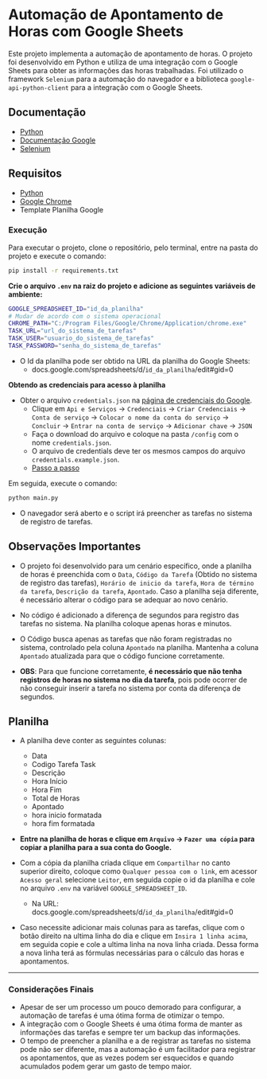 # Automação de Apontamento de Horas com Google Sheets

Este projeto implementa a automação de apontamento de horas. O projeto foi desenvolvido em Python e utiliza de uma integração com o Google Sheets para obter as informações das horas trabalhadas. Foi utilizado o framework `Selenium` para a automação do navegador e a biblioteca `google-api-python-client` para a integração com o Google Sheets.

## Documentação
- [Python](https://docs.python.org/pt-br/3/)
- [Documentação Google](https://developers.google.com/sheets/api/quickstart/python?hl=pt-br)
- [Selenium](https://www.selenium.dev/pt-br/documentation/)


## Requisitos

- [Python](https://www.python.org/downloads/)
- [Google Chrome](https://www.google.com/intl/pt-BR/chrome/)
- Template Planilha Google


### Execução

Para executar o projeto, clone o repositório, pelo terminal, entre na pasta do projeto e execute o comando:

```bash	
pip install -r requirements.txt
```

**Crie o arquivo `.env` na raiz do projeto e adicione as seguintes variáveis de ambiente:**

```bash
GOOGLE_SPREADSHEET_ID="id_da_planilha"
# Mudar de acordo com o sistema operacional
CHROME_PATH="C:/Program Files/Google/Chrome/Application/chrome.exe"
TASK_URL="url_do_sistema_de_tarefas"
TASK_USER="usuario_do_sistema_de_tarefas"
TASK_PASSWORD="senha_do_sistema_de_tarefas"
```

- O Id da planilha pode ser obtido na URL da planilha do Google Sheets:
  - docs.google.com/spreadsheets/d/`id_da_planilha`/edit#gid=0

**Obtendo as credenciais para acesso à planilha**

- Obter o arquivo `credentials.json` na [página de credenciais do Google](https://console.developers.google.com/apis/credentials). 
  - Clique em `Api e Serviços` -> `Credenciais` -> `Criar Credenciais` -> `Conta de serviço` -> `Colocar o nome da conta do serviço` -> `Concluir` -> `Entrar na conta de serviço` -> `Adicionar chave` -> `JSON`
  - Faça o download do arquivo e coloque na pasta `/config` com o nome `credentials.json`.
  - O arquivo de credentials deve ter os mesmos campos do arquivo `credentials.example.json`.
  - [Passo a passo](https://drive.google.com/drive/folders/17Xyg-GNeaCgPdQopkS7G0YwDtqcSord-?usp=drive_link)

Em seguida, execute o comando:

```bash
python main.py
```

- O navegador será aberto e o script irá preencher as tarefas no sistema de registro de tarefas.

## Observações Importantes
- O projeto foi desenvolvido para um cenário específico, onde a planilha de horas é preenchida com o `Data`, `Código da Tarefa` (Obtido no sistema de registro das tarefas), `Horário de inicio da tarefa`, `Hora de término da tarefa`, `Descrição da tarefa`, `Apontado`. Caso a planilha seja diferente, é necessário alterar o código para se adequar ao novo cenário.

- No código é adicionado a diferença de segundos para registro das tarefas no sistema. Na planilha coloque apenas horas e minutos.

- O Código busca apenas as tarefas que não foram registradas no sistema, controlado pela coluna `Apontado` na planilha. Mantenha a coluna `Apontado` atualizada para que o código funcione corretamente.

- **OBS**: Para que funcione corretamente, **é necessário que não tenha registros de horas no sistema no dia da tarefa**, pois pode ocorrer de não conseguir inserir a tarefa no sistema por conta da diferença de segundos.


## Planilha 
- A planilha deve conter as seguintes colunas:
    - Data
    - Codigo Tarefa Task
    - Descrição
    - Hora Início
    - Hora Fim
    - Total de Horas
    - Apontado
    - hora inicio formatada
    - hora fim formatada

- **Entre na planilha de horas e clique em `Arquivo` -> `Fazer uma cópia` para copiar a planilha para a sua conta do Google.**

- Com a cópia da planilha criada clique em `Compartilhar` no canto superior direito, coloque como `Qualquer pessoa com o link`, em acessor `Acesso geral` selecione `Leitor`, em seguida copie o id da planilha e cole no arquivo `.env` na variável `GOOGLE_SPREADSHEET_ID`.
  - Na URL: docs.google.com/spreadsheets/d/`id_da_planilha`/edit#gid=0

- Caso necessite adicionar mais colunas para as tarefas, clique com o botão direito na ultima linha do dia e clique em `Insira 1 linha acima`, em seguida copie e cole a ultima linha na nova linha criada. Dessa forma a nova linha terá as fórmulas necessárias para o cálculo das horas e apontamentos.

---

### Considerações Finais

  - Apesar de ser um processo um pouco demorado para configurar, a automação de tarefas é uma ótima forma de otimizar o tempo. 
  - A integração com o Google Sheets é uma ótima forma de manter as informações das tarefas e sempre ter um backup das informações.
  - O tempo de preencher a planilha e a de registrar as tarefas no sistema pode não ser diferente, mas a automação é um facilitador para registrar os apontamentos, que as vezes podem ser esquecidos e quando acumulados podem gerar um gasto de tempo maior. 
